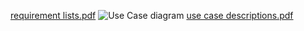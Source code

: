 [requirement lists.pdf](https://github.com/user-attachments/files/20054346/requirement.lists.pdf)
![Use Case diagram](https://github.com/user-attachments/assets/f7a5f3b7-e06f-4cac-a91f-a1d8511fcafb)
[use case descriptions.pdf](https://github.com/user-attachments/files/20054355/use.case.descriptions.pdf)
